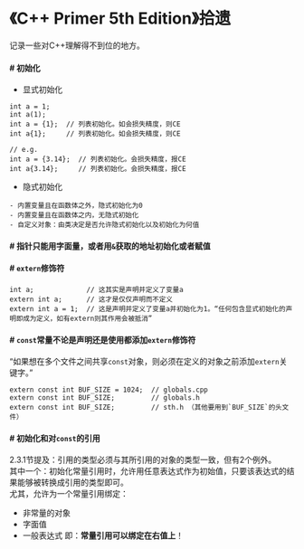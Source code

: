 # 《C++ Primer 5th Edition》拾遗

记录一些对C++理解得不到位的地方。

#### \# 初始化

- 显式初始化

```
int a = 1;
int a(1);
int a = {1};  // 列表初始化。如会损失精度，则CE
int a{1};     // 列表初始化。如会损失精度，则CE

// e.g.
int a = {3.14};  // 列表初始化。会损失精度，报CE
int a{3.14};     // 列表初始化。会损失精度，报CE
```

- 隐式初始化

```
- 内置变量且在函数体之外，隐式初始化为0
- 内置变量且在函数体之内，无隐式初始化
- 自定义对象：由类决定是否允许隐式初始化以及初始化为何值
```

#### \# 指针只能用字面量，或者用`&`获取的地址初始化或者赋值


#### \# `extern`修饰符

```
int a;             // 这其实是声明并定义了变量a
extern int a;      // 这才是仅仅声明而不定义
extern int a = 1;  // 这是声明并定义了变量a并初始化为1。“任何包含显式初始化的声明即成为定义，如有extern则其作用会被抵消”
```

#### \# `const`常量不论是声明还是使用都添加`extern`修饰符

“如果想在多个文件之间共享`const`对象，则必须在定义的对象之前添加`extern`关键字。”

```
extern const int BUF_SIZE = 1024;  // globals.cpp
extern const int BUF_SIZE;         // globals.h
extern const int BUF_SIZE;         // sth.h （其他要用到`BUF_SIZE`的头文件）
```

#### \# 初始化和对`const`的引用

2.3.1节提及：引用的类型必须与其所引用的对象的类型一致，但有2个例外。    
其中一个：初始化常量引用时，允许用任意表达式作为初始值，只要该表达式的结果能够被转换成引用的类型即可。    
尤其，允许为一个常量引用绑定：
- 非常量的对象
- 字面值
- 一般表达式
即：**常量引用可以绑定在右值上**！
